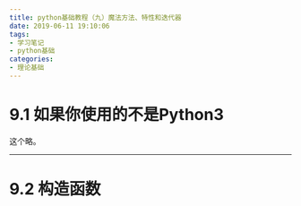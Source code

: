 ```yaml
---
title: python基础教程（九）魔法方法、特性和迭代器
date: 2019-06-11 19:10:06
tags:
- 学习笔记
- python基础
categories:
- 理论基础
---
```


# 9.1 如果你使用的不是Python3

这个略。

---

# 9.2 构造函数





